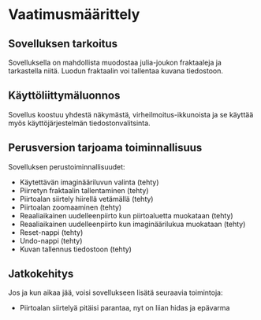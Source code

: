 # Vaatimusmäärittely
## Sovelluksen tarkoitus

Sovelluksella on mahdollista muodostaa julia-joukon fraktaaleja ja tarkastella niitä. Luodun fraktaalin voi tallentaa kuvana tiedostoon.


## Käyttöliittymäluonnos

Sovellus koostuu yhdestä näkymästä, virheilmoitus-ikkunoista ja se käyttää myös käyttöjärjestelmän tiedostonvalitsinta.


## Perusversion tarjoama toiminnallisuus

Sovelluksen perustoiminnallisuudet:
- Käytettävän imaginääriluvun valinta (tehty)
- Piirretyn fraktaalin tallentaminen (tehty)
- Piirtoalan siirtely hiirellä vetämällä (tehty)
- Piirtoalan zoomaaminen (tehty)
- Reaaliaikainen uudelleenpiirto kun piirtoaluetta muokataan (tehty)
- Reaaliaikainen uudelleenpiirto kun imaginäärilukua muokataan (tehty)
- Reset-nappi (tehty)
- Undo-nappi (tehty)
- Kuvan tallennus tiedostoon (tehty)

## Jatkokehitys

Jos ja kun aikaa jää, voisi sovellukseen lisätä seuraavia toimintoja:

- Piirtoalan siirtelyä pitäisi parantaa, nyt on liian hidas ja epävarma
